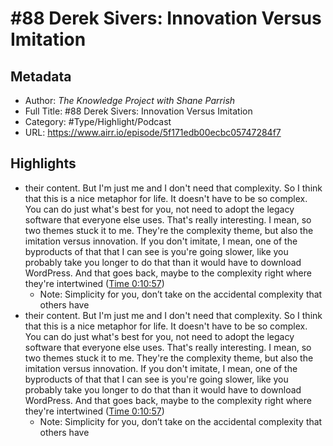 # \#88 Derek Sivers: Innovation Versus Imitation

## Metadata

* Author: *The Knowledge Project with Shane Parrish*
* Full Title: #88 Derek Sivers: Innovation Versus Imitation
* Category: #Type/Highlight/Podcast
* URL: https://www.airr.io/episode/5f171edb00ecbc05747284f7

## Highlights

* their content. But I'm just me and I don't need that complexity. So I think that this is a nice metaphor for life. It doesn't have to be so complex. You can do just what's best for you, not need to adopt the legacy software that everyone else uses. That's really interesting. I mean, so two themes stuck it to me. They're the complexity theme, but also the imitation versus innovation. If you don't imitate, I mean, one of the byproducts of that that I can see is you're going slower, like you probably take you longer to do that than it would have to download WordPress. And that goes back, maybe to the complexity right where they're intertwined ([Time 0:10:57](https://www.airr.io/quote/5f37251aa7c7e0ae7199a898))
  * Note: Simplicity for you, don’t take on the accidental complexity that others have
* their content. But I'm just me and I don't need that complexity. So I think that this is a nice metaphor for life. It doesn't have to be so complex. You can do just what's best for you, not need to adopt the legacy software that everyone else uses. That's really interesting. I mean, so two themes stuck it to me. They're the complexity theme, but also the imitation versus innovation. If you don't imitate, I mean, one of the byproducts of that that I can see is you're going slower, like you probably take you longer to do that than it would have to download WordPress. And that goes back, maybe to the complexity right where they're intertwined ([Time 0:10:57](https://www.airr.io/quote/5f372d93a7c7e0a79e99a8e9))
  * Note: Simplicity for you, don’t take on the accidental complexity that others have
